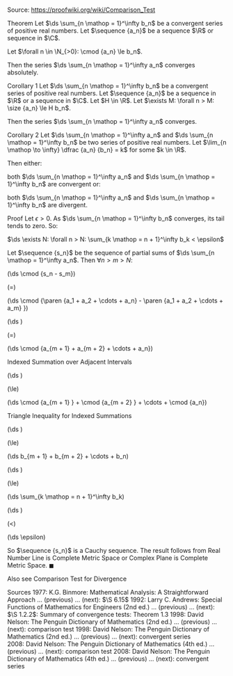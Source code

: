 # 

Source: https://proofwiki.org/wiki/Comparison_Test



Theorem
Let $\ds \sum_{n \mathop = 1}^\infty b_n$ be a convergent series of positive real numbers.
Let $\sequence {a_n}$ be a sequence $\R$ or sequence in $\C$.

Let $\forall n \in \N_{>0}: \cmod {a_n} \le b_n$.

Then the series $\ds \sum_{n \mathop = 1}^\infty a_n$ converges absolutely.


Corollary 1
Let $\ds \sum_{n \mathop = 1}^\infty b_n$ be a convergent series of positive real numbers.
Let $\sequence {a_n}$ be a sequence in $\R$ or a sequence in $\C$.
Let $H \in \R$.
Let $\exists M: \forall n > M: \size {a_n} \le H b_n$.

Then the series $\ds \sum_{n \mathop = 1}^\infty a_n$ converges.


Corollary 2
Let $\ds \sum_{n \mathop = 1}^\infty a_n$ and $\ds \sum_{n \mathop = 1}^\infty b_n$ be two series of positive real numbers.
Let $\lim_{n \mathop \to \infty} \dfrac {a_n} {b_n} = k$ for some $k \in \R$.

Then either:

both $\ds \sum_{n \mathop = 1}^\infty a_n$ and $\ds \sum_{n \mathop = 1}^\infty b_n$ are convergent
or:

both $\ds \sum_{n \mathop = 1}^\infty a_n$ and $\ds \sum_{n \mathop = 1}^\infty b_n$ are divergent.


Proof
Let $\epsilon > 0$.
As $\ds \sum_{n \mathop = 1}^\infty b_n$ converges, its tail tends to zero.
So:

$\ds \exists N: \forall n > N: \sum_{k \mathop = n + 1}^\infty b_k < \epsilon$

Let $\sequence {s_n}$ be the sequence of partial sums of $\ds \sum_{n \mathop = 1}^\infty a_n$.
Then $\forall n > m > N$:














\(\ds \cmod {s_n - s_m}\)

\(=\)







\(\ds \cmod {\paren {a_1 + a_2 + \cdots + a_n} - \paren {a_1 + a_2 + \cdots + a_m} }\)




















\(\ds \)

\(=\)







\(\ds \cmod {a_{m + 1} + a_{m + 2} + \cdots + a_n}\)





Indexed Summation over Adjacent Intervals














\(\ds \)

\(\le\)







\(\ds \cmod {a_{m + 1} } + \cmod {a_{m + 2} } + \cdots + \cmod {a_n}\)





Triangle Inequality for Indexed Summations














\(\ds \)

\(\le\)







\(\ds b_{m + 1} + b_{m + 2} + \cdots + b_n\)




















\(\ds \)

\(\le\)







\(\ds \sum_{k \mathop = n + 1}^\infty b_k\)




















\(\ds \)

\(<\)







\(\ds \epsilon\)









So $\sequence {s_n}$ is a Cauchy sequence.
The result follows from Real Number Line is Complete Metric Space or Complex Plane is Complete Metric Space.
$\blacksquare$


Also see
Comparison Test for Divergence


Sources
1977: K.G. Binmore: Mathematical Analysis: A Straightforward Approach ... (previous) ... (next): $\S 6.15$
1992: Larry C. Andrews: Special Functions of Mathematics for Engineers (2nd ed.) ... (previous) ... (next): $\S 1.2.2$: Summary of convergence tests: Theorem $1.3$
1998: David Nelson: The Penguin Dictionary of Mathematics (2nd ed.) ... (previous) ... (next): comparison test
1998: David Nelson: The Penguin Dictionary of Mathematics (2nd ed.) ... (previous) ... (next): convergent series
2008: David Nelson: The Penguin Dictionary of Mathematics (4th ed.) ... (previous) ... (next): comparison test
2008: David Nelson: The Penguin Dictionary of Mathematics (4th ed.) ... (previous) ... (next): convergent series





